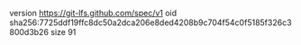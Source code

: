 version https://git-lfs.github.com/spec/v1
oid sha256:7725ddf19ffc8dc50a2dca206e8ded4208b9c704f54c0f5185f326c3800d3b26
size 91
